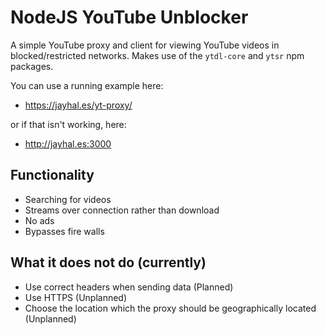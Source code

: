 # NodeJS YouTube Unblocker

A simple YouTube proxy and client for viewing YouTube videos in blocked/restricted networks. Makes use of the `ytdl-core` and `ytsr` npm packages. 

You can use a running example here:

- https://jayhal.es/yt-proxy/

or if that isn't working, here:

- http://jayhal.es:3000

## Functionality
- Searching for videos
- Streams over connection rather than download
- No ads
- Bypasses fire walls

## What it does not do (currently)
- Use correct headers when sending data (Planned)
- Use HTTPS (Unplanned)
- Choose the location which the proxy should be geographically located (Unplanned)
